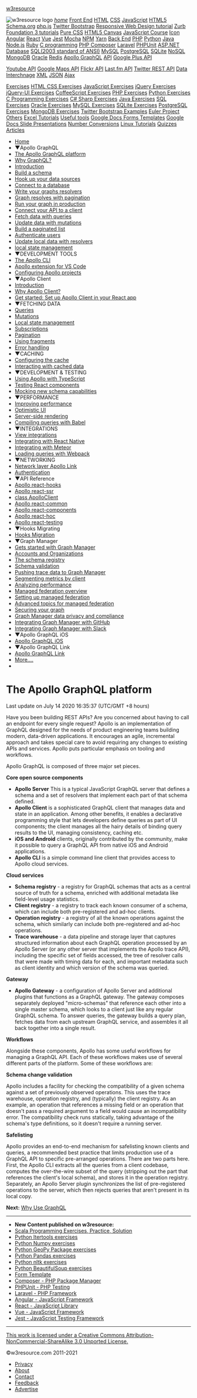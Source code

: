 <span class="mdl-layout-title">[w3resource](https://www.w3resource.com/index.php)</span>

<span class="mdl-layout-title"><img src="https://www.w3resource.com/images/w3resource-logo.png" alt="w3resource logo" id="log_img" class="drawer_logo" /></span> <a href="https://www.w3resource.com/index.php" class="mdl-navigation__link"><em>home</em></a> <a href="#" id="drawer_menu_topic_head1" class="mdl-navigation__link">Front End</a> <a href="https://www.w3resource.com/html/HTML-tutorials.php" class="mdl-navigation__link">HTML</a> <a href="https://www.w3resource.com/css/CSS-tutorials.php" class="mdl-navigation__link">CSS</a> <a href="https://www.w3resource.com/javascript/javascript.php" class="mdl-navigation__link">JavaScript</a> <a href="https://www.w3resource.com/html5/introduction.php" class="mdl-navigation__link">HTML5</a> <a href="https://www.w3resource.com/schema.org/introduction.php" class="mdl-navigation__link">Schema.org</a> <a href="https://www.w3resource.com/phpjs/use-php-functions-in-javascript.php" class="mdl-navigation__link">php.js</a> <a href="https://www.w3resource.com/twitter-bootstrap/tutorial.php" class="mdl-navigation__link">Twitter Bootstrap</a> <a href="https://www.w3resource.com/responsive-web-design/overview.php" class="mdl-navigation__link">Responsive Web Design tutorial</a> <a href="https://www.w3resource.com/zurb-foundation3/introduction.php" class="mdl-navigation__link">Zurb Foundation 3 tutorials</a> <a href="https://www.w3resource.com/pure/" class="mdl-navigation__link">Pure CSS</a> <a href="https://www.w3resource.com/html5-canvas/" class="mdl-navigation__link">HTML5 Canvas</a> <a href="https://www.w3resource.com/course/javascript-course.html" class="mdl-navigation__link">JavaScript Course</a> <a href="https://www.w3resource.com/icon/" class="mdl-navigation__link">Icon</a> <a href="https://www.w3resource.com/angular/getting-started-with-angular.php" class="mdl-navigation__link">Angular</a> <a href="https://www.w3resource.com/react/react-js-overview.php" class="mdl-navigation__link">React</a> <a href="https://www.w3resource.com/vue/installation.php" class="mdl-navigation__link">Vue</a> <a href="https://www.w3resource.com/jest/introduction.php" class="mdl-navigation__link">Jest</a> <a href="https://www.w3resource.com/mocha/getting-started.php" class="mdl-navigation__link">Mocha</a> <a href="https://www.w3resource.com/npm/getting-started-with-npm.php" class="mdl-navigation__link">NPM</a> <a href="https://www.w3resource.com/yarn/getting-started-with-yarn.php" class="mdl-navigation__link">Yarn</a> <a href="#" id="drawer_menu_topic_head2" class="mdl-navigation__link">Back End</a> <a href="https://www.w3resource.com/php/php-home.php" class="mdl-navigation__link">PHP</a> <a href="https://www.w3resource.com/python/python-tutorial.php" class="mdl-navigation__link">Python</a> <a href="https://www.w3resource.com/java-tutorial/" class="mdl-navigation__link">Java</a> <a href="https://www.w3resource.com/node.js/node.js-tutorials.php" class="mdl-navigation__link">Node.js</a> <a href="https://www.w3resource.com/ruby/" class="mdl-navigation__link">Ruby</a> <a href="https://www.w3resource.com/c-programming/programming-in-c.php" class="mdl-navigation__link">C programming</a> <a href="https://www.w3resource.com/php/composer/a-gentle-introduction-to-composer.php" class="mdl-navigation__link">PHP Composer</a> <a href="https://www.w3resource.com/php/PHPUnit/a-gentle-introduction-to-unit-test-and-testing.php" class="mdl-navigation__link">Laravel</a> <a href="https://www.w3resource.com/laravel/laravel-tutorial.php" class="mdl-navigation__link">PHPUnit</a> <a href="https://www.w3resource.com/asp.net/getting-started-with-asp.php" class="mdl-navigation__link">ASP.NET</a> <a href="#" id="drawer_menu_topic_head3" class="mdl-navigation__link">Database</a> <a href="https://www.w3resource.com/sql/tutorials.php" class="mdl-navigation__link">SQL(2003 standard of ANSI)</a> <a href="https://www.w3resource.com/mysql/mysql-tutorials.php" class="mdl-navigation__link">MySQL</a> <a href="https://w3resource.com/PostgreSQL/tutorial.php" class="mdl-navigation__link">PostgreSQL</a> <a href="https://www.w3resource.com/sqlite/" class="mdl-navigation__link">SQLite</a> <a href="https://www.w3resource.com/mongodb/nosql.php" class="mdl-navigation__link">NoSQL</a> <a href="https://www.w3resource.com/mongodb/nosql.php" class="mdl-navigation__link">MongoDB</a> <a href="https://www.w3resource.com/oracle/index.php" class="mdl-navigation__link">Oracle</a> <a href="https://www.w3resource.com/redis/index.php" class="mdl-navigation__link">Redis</a> <a href="https://www.w3resource.com/apollo-graphql/the-apollo-graphql-platform.php" class="mdl-navigation__link">Apollo GraphQL</a> <a href="#" id="drawer_menu_topic_head4" class="mdl-navigation__link">API</a> <a href="https://www.w3resource.com/API/google-plus/tutorial.php" class="mdl-navigation__link">Google Plus API</a>

<a href="https://www.w3resource.com/API/youtube/tutorial.php" class="mdl-navigation__link">Youtube API</a> <a href="https://www.w3resource.com/API/google-maps/index.php" class="mdl-navigation__link">Google Maps API</a> <a href="https://www.w3resource.com/API/flickr/tutorial.php" class="mdl-navigation__link">Flickr API</a> <a href="https://www.w3resource.com/API/last.fm/tutorial.php" class="mdl-navigation__link">Last.fm API</a> <a href="https://www.w3resource.com/API/twitter-rest-api/" class="mdl-navigation__link">Twitter REST API</a> <a href="#" id="drawer_menu_topic_head5" class="mdl-navigation__link">Data Interchnage</a> <a href="https://www.w3resource.com/xml/xml.php" class="mdl-navigation__link">XML</a> <a href="https://www.w3resource.com/JSON/introduction.php" class="mdl-navigation__link">JSON</a> <a href="https://www.w3resource.com/ajax/introduction.php" class="mdl-navigation__link">Ajax</a>

<a href="#" id="drawer_menu_topic_head6" class="mdl-navigation__link">Exercises</a> <a href="https://www.w3resource.com/html-css-exercise/index.php" class="mdl-navigation__link">HTML CSS Exercises</a> <a href="https://www.w3resource.com/javascript-exercises/" class="mdl-navigation__link">JavaScript Exercises</a> <a href="https://www.w3resource.com/jquery-exercises/" class="mdl-navigation__link">jQuery Exercises</a> <a href="https://www.w3resource.com/jquery-ui-exercises/" class="mdl-navigation__link">jQuery-UI Exercises</a> <a href="https://www.w3resource.com/coffeescript-exercises/" class="mdl-navigation__link">CoffeeScript Exercises</a> <a href="https://www.w3resource.com/php-exercises/" class="mdl-navigation__link">PHP Exercises</a> <a href="https://www.w3resource.com/python-exercises/" class="mdl-navigation__link">Python Exercises</a> <a href="https://www.w3resource.com/c-programming-exercises/" class="mdl-navigation__link">C Programming Exercises</a> <a href="https://www.w3resource.com/csharp-exercises/" class="mdl-navigation__link">C# Sharp Exercises</a> <a href="https://www.w3resource.com/java-exercises/" class="mdl-navigation__link">Java Exercises</a> <a href="https://www.w3resource.com/sql-exercises/" class="mdl-navigation__link">SQL Exercises</a> <a href="https://www.w3resource.com/oracle-exercises/" class="mdl-navigation__link">Oracle Exercises</a> <a href="https://www.w3resource.com/mysql-exercises/" class="mdl-navigation__link">MySQL Exercises</a> <a href="https://www.w3resource.com/sqlite-exercises/" class="mdl-navigation__link">SQLite Exercises</a> <a href="https://www.w3resource.com/postgresql-exercises/" class="mdl-navigation__link">PostgreSQL Exercises</a> <a href="https://www.w3resource.com/mongodb-exercises/" class="mdl-navigation__link">MongoDB Exercises</a> <a href="https://www.w3resource.com/twitter-bootstrap/examples.php" class="mdl-navigation__link">Twitter Bootstrap Examples</a> <a href="https://www.w3resource.com/euler-project/" class="mdl-navigation__link">Euler Project</a> <a href="#" id="drawer_menu_topic_head7" class="mdl-navigation__link">Others</a> <a href="https://www.w3resource.com/excel/" class="mdl-navigation__link">Excel Tutorials</a> <a href="https://www.w3resource.com/web-development-tools/useful-web-development-tools.php" class="mdl-navigation__link">Useful tools</a> <a href="https://www.w3resource.com/form-template/" class="mdl-navigation__link">Google Docs Forms Templates</a> <a href="https://www.w3resource.com/slides/" class="mdl-navigation__link">Google Docs Slide Presentations</a> <a href="https://www.w3resource.com/convert/number/binary-to-decimal.php" class="mdl-navigation__link">Number Conversions</a> <a href="https://www.w3resource.com/linux-system-administration/installation.php" class="mdl-navigation__link">Linux Tutorials</a> <a href="https://www.w3resource.com/quizzes/python/index.php" class="mdl-navigation__link">Quizzes</a> <a href="https://www.w3resource.com/Articles/index.php" class="mdl-navigation__link">Articles</a>

- [Home](/index.php)
- ▼Apollo GraphQL
- [The Apollo GraphQL platform](/apollo-graphql/the-apollo-graphql-platform.php)
- [Why GraphQL?](/apollo-graphql/why-use-apollo-graphql.php)
- [Introduction](/apollo-graphql/introduction.php)
- [Build a schema](/apollo-graphql/build-a-schema.php)
- [Hook up your data sources](/apollo-graphql/hook-up-your-data-sources.php)
- [Connect to a database](/apollo-graphql/connect-a-database.php)
- [Write your graphs resolvers](/apollo-graphql/write-your-graphs-resolvers.php)
- [Graph resolves with pagination](/apollo-graphql/resolvers-with-paginated-queries.php)
- [Run your graph in production](/apollo-graphql/run-your-graph-in-production.php)
- [Connect your API to a client](/apollo-graphql/connect-your-api-to-a-client.php)
- [Fetch data with queries](/apollo-graphql/fetch-data-with-queries.php)
- [Update data with mutations](/apollo-graphql/update-data-with-mutations.php)
- [Build a paginated list](/apollo-graphql/build-a-paginated-list.php)
- [Authenticate users](/apollo-graphql/authenticate-users.php)
- [Update local data with resolvers](/apollo-graphql/update-local-data-with-resolvers.php)
- [local state management](/apollo-graphql/local-state-management.php)
- ▼DEVELOPMENT TOOLS
- [The Apollo CLI](/apollo-graphql/the-apollo-cli.php)
- [Apollo extension for VS Code](/apollo-graphql/apollo-extension-for-vs-code.php)
- [Configuring Apollo projects](/apollo-graphql/configuring-apollo-projects.php)
- ▼Apollo Client
- [Introduction](/apollo-graphql/apollo-client-introduction.php)
- [Why Apollo Client?](/apollo-graphql/why-apollo-client.php)
- [Get started: Set up Apollo Client in your React app](/apollo-graphql/get-started-set-up-apollo-client-in-your-react-app.php)
- ▼FETCHING DATA
- [Queries](/apollo-graphql/queries.php)
- [Mutations](/apollo-graphql/mutations.php)
- [Local state management](/apollo-graphql/local-state-management-apollo-client.php)
- [Subscriptions](/apollo-graphql/subscriptions.php)
- [Pagination](/apollo-graphql/pagination.php)
- [Using fragments](/apollo-graphql/using-fragments.php)
- [Error handling](/apollo-graphql/error-handling.php)
- ▼CACHING
- [Configuring the cache](/apollo-graphql/configuring-the-cache.php)
- [Interacting with cached data](/apollo-graphql/interacting-with-cached-data.php)
- ▼DEVELOPMENT & TESTING
- [Using Apollo with TypeScript](/apollo-graphql/using-apollo-with-typescript.php)
- [Testing React components](/apollo-graphql/testing-react-components.php)
- [Mocking new schema capabilities](/apollo-graphql/mocking-new-schema-capabilities.php)
- ▼PERFORMANCE
- [Improving performance](/apollo-graphql/improving-performance.php)
- [Optimistic UI](/apollo-graphql/optimistic-ui.php)
- [Server-side rendering](/apollo-graphql/server-side-rendering.php)
- [Compiling queries with Babel](/apollo-graphql/compiling-queries-with-babel.php)
- ▼INTEGRATIONS
- [View integrations](/apollo-graphql/view-integrations.php)
- [Integrating with React Native](/apollo-graphql/integrating-with-react-native.php)
- [Integrating with Meteor](/apollo-graphql/integrating-with-meteor.php)
- [Loading queries with Webpack](/apollo-graphql/loading-queries-with-webpack.php)
- ▼NETWORKING
- [Network layer Apollo Link](/apollo-graphql/network-layer-apollo-link.php)
- [Authentication](/apollo-graphql/authentication.php)
- ▼API Reference
- [Apollo react-hooks](/apollo-graphql/apollo-react-hooks.php)
- [Apollo react-ssr](/apollo-graphql/apollo-react-ssr.php)
- [class ApolloClient](/apollo-graphql/class-apollo-client.php)
- [Apollo react-common](/apollo-graphql/apollo-react-common.php)
- [Apollo react-components](/apollo-graphql/apollo-react-components.php)
- [Apollo react-hoc](/apollo-graphql/apollo-react-hoc.php)
- [Apollo react-testing](/apollo-graphql/apollo-react-testing.php)
- ▼Hooks Migrating
- [Hooks Migration](/apollo-graphql/hooks-migration-guide.php)
- ▼Graph Manager
- [Gets started with Graph Manager](/apollo-graphql/get-started-with-graph-manager.php)
- [Accounts and Organizations](/apollo-graphql/accounts-and-organizations.php)
- [The schema registry](/apollo-graphql/schema-registry.php)
- [Schema validation](/apollo-graphql/schema-validation.php)
- [Pushing trace data to Graph Manager](/apollo-graphql/pushing-trace-data-to-graph-manager.php)
- [Segmenting metrics by client](/apollo-graphql/segmenting-metrics-by-client.php)
- [Analyzing performance](/apollo-graphql/analyzing-performance.php)
- [Managed federation overview](/apollo-graphql/managed-federation-overview.php)
- [Setting up managed federation](/apollo-graphql/setting-up-managed-federation.php)
- [Advanced topics for managed federation](/apollo-graphql/advanced-topics-for-managed-federation.php)
- [Securing your graph](/apollo-graphql/securing-your-graph.php)
- [Graph Manager data privacy and compliance](/apollo-graphql/graph-manager-data-privacy-and-compliance.php)
- [Integrating Graph Manager with GitHub](/apollo-graphql/integrating-graph-manager-with-github.php)
- [Integrating Graph Manager with Slack](/apollo-graphql/integrating-graph-manager-with-slack.php)
- ▼Apollo GraphQL iOS
- [Apollo GraphQL iOS](/apollo-graphql/client-side-caching.php)
- ▼Apollo GraphQL Link
- [Apollo GraphQL Link](/apollo-graphql/concepts-overview.php)
- [More....]()
- []()

# The Apollo GraphQL platform

Last update on July 14 2020 16:35:37 (UTC/GMT +8 hours)

<span class="underline"></span>

<span class="underline"></span>

Have you been building REST APIs? Are you concerned about having to call an endpoint for every single request? Apollo is an implementation of GraphQL designed for the needs of product engineering teams building modern, data-driven applications. It encourages an agile, incremental approach and takes special care to avoid requiring any changes to existing APIs and services. Apollo puts particular emphasis on tooling and workflows.

Apollo GraphQL is composed of three major set pieces.

**Core open source components**

- **Apollo Server** This is a typical JavaScript GraphQL server that defines a schema and a set of resolvers that implement each part of that schema defined.
- **Apollo Client** is a sophisticated GraphQL client that manages data and state in an application. Among other benefits, it enables a declarative programming style that lets developers define queries as part of UI components; the client manages all the hairy details of binding query results to the UI, managing consistency, caching etc.
- **iOS and Android** clients, originally contributed by the community, make it possible to query a GraphQL API from native iOS and Android applications.
- **Apollo CLI** is a simple command line client that provides access to Apollo cloud services.

**Cloud services**

- **Schema registry** - a registry for GraphQL schemas that acts as a central source of truth for a schema, enriched with additional metadata like field-level usage statistics.
- **Client registry** - a registry to track each known consumer of a schema, which can include both pre-registered and ad-hoc clients.
- **Operation registry** - a registry of all the known operations against the schema, which similarly can include both pre-registered and ad-hoc operations.
- **Trace warehouse** - a data pipeline and storage layer that captures structured information about each GraphQL operation processed by an Apollo Server (or any other server that implements the Apollo trace API), including the specific set of fields accessed, the tree of resolver calls that were made with timing data for each, and important metadata such as client identity and which version of the schema was queried.

**Gateway**

- **Apollo Gateway** - a configuration of Apollo Server and additional plugins that functions as a GraphQL gateway. The gateway composes separately deployed "micro-schemas" that reference each other into a single master schema, which looks to a client just like any regular GraphQL schema. To answer queries, the gateway builds a query plan, fetches data from each upstream GraphQL service, and assembles it all back together into a single result.

**Workflows**

Alongside these components, Apollo has some useful workflows for managing a GraphQL API. Each of these workflows makes use of several different parts of the platform. Some of these workflows are:

**Schema change validation**

Apollo includes a facility for checking the compatibility of a given schema against a set of previously observed operations. This uses the trace warehouse, operation registry, and (typically) the client registry. As an example, an operation that references a missing field or an operation that doesn't pass a required argument to a field would cause an incompatibility error. The compatibility check runs statically, taking advantage of the schema's type definitions, so it doesn't require a running server.

**Safelisting**

Apollo provides an end-to-end mechanism for safelisting known clients and queries, a recommended best practice that limits production use of a GraphQL API to specific pre-arranged operations. There are two parts here. First, the Apollo CLI extracts all the queries from a client codebase, computes the over-the-wire subset of the query (stripping out the part that references the client's local schema), and stores it in the operation registry. Separately, an Apollo Server plugin synchronizes the list of pre-registered operations to the server, which then rejects queries that aren't present in its local copy.

**Next:** [Why Use GraphQL](https://www.w3resource.com/apollo-graphql/why-use-apollo-graphql.php)

---

<span class="underline"></span>

- **New Content published on w3resource:**
- [Scala Programming Exercises, Practice, Solution](https://www.w3resource.com/scala-exercises/index.php)
- [Python Itertools exercises](https://www.w3resource.com/python-exercises/itertools/index.php)
- [Python Numpy exercises](https://www.w3resource.com/python-exercises/numpy/index.php)
- [Python GeoPy Package exercises](https://www.w3resource.com/python-exercises/geopy/index.php)
- [Python Pandas exercises](https://www.w3resource.com/python-exercises/pandas/index.php)
- [Python nltk exercises](https://www.w3resource.com/python-exercises/nltk/index.php)
- [Python BeautifulSoup exercises](https://www.w3resource.com/python-exercises/BeautifulSoup/index.php)
- [Form Template](https://www.w3resource.com/form-template/)
- [Composer - PHP Package Manager](https://www.w3resource.com/php/composer/a-gentle-introduction-to-composer.php)
- [PHPUnit - PHP Testing](https://www.w3resource.com/php/PHPUnit/a-gentle-introduction-to-unit-test-and-testing.php)
- [Laravel - PHP Framework](https://www.w3resource.com/laravel/laravel-tutorial.php)
- [Angular - JavaScript Framework](https://www.w3resource.com/angular/getting-started-with-angular.php)
- [React - JavaScript Library](https://www.w3resource.com/react/react-js-overview.php)
- [Vue - JavaScript Framework](https://www.w3resource.com/vue/installation.php)
- [Jest - JavaScript Testing Framework](https://www.w3resource.com/jest/jest-getting-started.php)

---

<span class="underline"></span>

<span class="underline"></span>

<span class="underline"></span>

[This work is licensed under a Creative Commons Attribution-NonCommercial-ShareAlike 3.0 Unported License.](https://creativecommons.org/licenses/by-nc-sa/3.0/deed.en_US)

©w3resource.com 2011-2021

- [Privacy](https://www.w3resource.com/privacy.php)
- [About](https://www.w3resource.com/about.php)
- [Contact](https://www.w3resource.com/contact.php)
- [Feedback](https://www.w3resource.com/feedback.php)
- [Advertise](https://www.w3resource.com/advertise.php)

